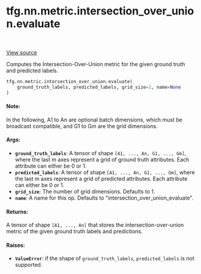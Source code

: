 <div itemscope itemtype="http://developers.google.com/ReferenceObject">
<meta itemprop="name" content="tfg.nn.metric.intersection_over_union.evaluate" />
<meta itemprop="path" content="Stable" />
</div>

# tfg.nn.metric.intersection_over_union.evaluate

<!-- Insert buttons and diff -->

<table class="tfo-notebook-buttons tfo-api" align="left">
</table>

<a target="_blank" href="https://github.com/tensorflow/graphics/blob/master/tensorflow_graphics/nn/metric/intersection_over_union.py">View source</a>



Computes the Intersection-Over-Union metric for the given ground truth and predicted labels.

```python
tfg.nn.metric.intersection_over_union.evaluate(
    ground_truth_labels, predicted_labels, grid_size=1, name=None
)
```



<!-- Placeholder for "Used in" -->


#### Note:

In the following, A1 to An are optional batch dimensions, which must be
broadcast compatible, and G1 to Gm are the grid dimensions.



#### Args:


* <b>`ground_truth_labels`</b>: A tensor of shape `[A1, ..., An, G1, ..., Gm]`, where
  the last m axes represent a grid of ground truth attributes. Each
  attribute can either be 0 or 1.
* <b>`predicted_labels`</b>: A tensor of shape `[A1, ..., An, G1, ..., Gm]`, where the
  last m axes represent a grid of predicted attributes. Each attribute can
  either be 0 or 1.
* <b>`grid_size`</b>: The number of grid dimensions. Defaults to 1.
* <b>`name`</b>: A name for this op. Defaults to "intersection_over_union_evaluate".


#### Returns:

A tensor of shape `[A1, ..., An]` that stores the intersection-over-union
metric of the given ground truth labels and predictions.



#### Raises:


* <b>`ValueError`</b>: if the shape of `ground_truth_labels`, `predicted_labels` is
not supported.